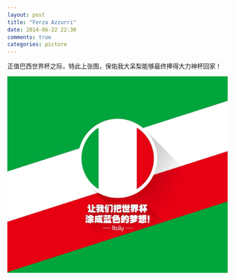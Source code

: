 ```yaml
---
layout: post
title: "Forza Azzurri"
date: 2014-06-22 22:30
comments: true
categories: picture
---
```


正值巴西世界杯之际，特此上张图，保佑我大呆梨能够最终捧得大力神杯回家！

![image](/images/pics/italy.jpg)







